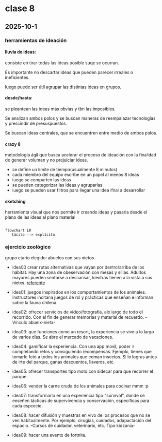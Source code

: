 # clase 8 

## 2025-10-1

### herramientas de ideación

#### lluvia de ideas:

consiste en tirar todas las ideas posible suqe se ocurran. 

Es importante no descartar ideas que pueden parecer irreales o ineficientes.

luego puede ser útil agrupar las distintas ideas en grupos.

#### desde/hasta:

se pleantean las ideas más obvias y tbn las imposibles.

Se analizan ambos polos y se buscan maneras de reempalazar tecnologías y prescindir de presuspuestos.

Se buscan ideas centrales, que se encuentren entre medio de ambos polos.

#### crazy 8

metodología ágil que busca acelerar el proceso de ideación con la finalidad de generar voluman y no prejuiciar ideas.

- se define un límite de tiempo(usualmente 8 minutos)
- cada miembro del equipo escribe en un papel al menos 8 ideas
- luego se comparten las ideas
- se pueden categorizar las ideas y agruparlas
- luego se pueden usar filtros para llegar una idea ifnal a desarrollar

#### sketching

herramienta visual que nos permite ir creando ideas y pasarla desde el plano de las ideas al plano material

```mermaid

flowchart LR
   tácito --> explícito

```

### ejercicio zoológico

grupo etario elegido: abuelos con sus nietos

- idea00
crear rutas alternativas que vayan por dentro/arriba de los hábitat. Hay una zona de obeservación con mesas y sillas.
Adultos mayores pueden sentarse a descansar, kientras tienen a la vista a sus nietxs.
[referente](https://huilohuilo.com/donde-alojar/hoteles/montana-magica)


- idea01:
juegos inspirados en los comportamientos de los animales. Instructores incitana  juegos de rol y prácticas que enseñan e informan sobre la fauna chilena.

- idea02:
ofrecer servicios de video/fotografía, alo largo de todo el recorrido. Con el fin de generar memorias y material de recuerdo. -Vínculo abuelx-nietx-

- idea03:
que funciones como un resort, la experiencia se vive a lo largo de varios días. Se abre el mercado de vacaciones.

- idea04:
gamificar la experiencia. Con una app movil, poder ir completando retos y consiguiendo recompensas.
Ejemplo, tienes que tomarle foto a todos los animales que coman insectos. Si lo logras antes de irte del parque, ganas descuentos, llaveros, etc.

- idea05:
ofrecer transportes tipo moto con sidecar para que recorrer el parque.

- idea06: 
vender la carne cruda de los animales para cocinar mmm :p

- idea07: transformarlo en una experiencia tipo "survival", donde se enseñen tácticas de supervivencia y conservación, específicas para cada espcecie.

- idea08:
hacer difusión y muestras en vivo de los procesos que no se ven habitualmente. Por ejemplo, cirugías, cuidados, adapactación del espacio. -Cursos de cuidador, veterinario, etc. Tipo kidzania-

- idea09:
hacer una evento de fortnite.